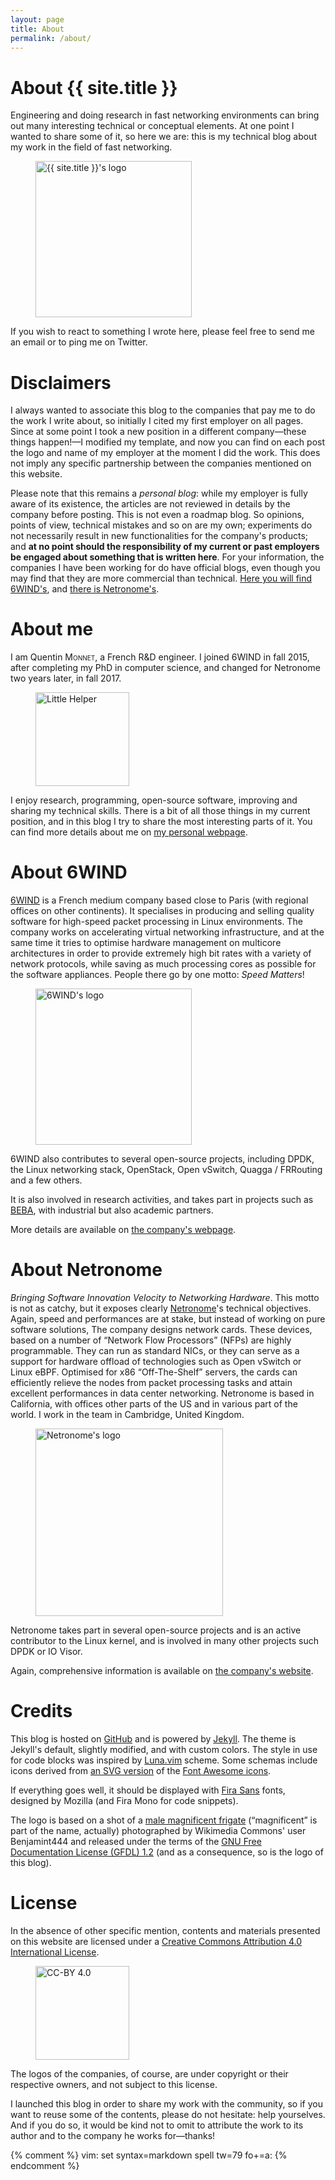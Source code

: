 ```yaml
---
layout: page
title: About
permalink: /about/
---
```


# About {{ site.title }}

Engineering and doing research in fast networking environments can bring out
many interesting technical or conceptual elements. At one point I wanted to
share some of it, so here we are: this is my technical blog about my work in
the field of fast networking.

<figure>
  <img alt="{{ site.title }}'s logo" src="{{ site.baseurl }}/img/site/frigate.svg" style="width:250px;" />
</figure>

If you wish to react to something I wrote here, please feel free to send me an
email or to ping me on Twitter.

# Disclaimers

I always wanted to associate this blog to the companies that pay me to do the
work I write about, so initially I cited my first employer on all pages. Since
at some point I took a new position in a different company—these things
happen!—I modified my template, and now you can find on each post the logo and
name of my employer at the moment I did the work. This does not imply any
specific partnership between the companies mentioned on this website.

Please note that this remains a _personal blog_: while my employer is fully
aware of its existence, the articles are not reviewed in details by the company
before posting. This is not even a roadmap blog. So opinions, points of view,
technical mistakes and so on are my own; experiments do not necessarily result
in new functionalities for the company's products; and **at no point should the
responsibility of my current or past employers be engaged about something that
is written here**. For your information, the companies I have been working for
do have official blogs, even though you may find that they are more commercial
than technical. [Here you will find 6WIND's](http://www.6wind.com/blog/), and
[there is Netronome's](https://www.netronome.com/blog/).

# About me

I am Quentin <span style="font-variant: small-caps;">Monnet</span>, a French
R&D engineer. I joined 6WIND in fall 2015, after completing my PhD in computer
science, and changed for Netronome two years later, in fall 2017.

<figure>
  <img alt="Little Helper" src="{{ site.baseurl }}/img/site/littlehelper.svg" style="width:150px;" />
</figure>

I enjoy research, programming, open-source software, improving and sharing my
technical skills. There is a bit of all those things in my current position,
and in this blog I try to share the most interesting parts of it. You can find
more details about me on [my personal webpage](https://qmo.fr/).

# About 6WIND

[6WIND][] is a French medium company based close to Paris (with regional
offices on other continents). It specialises in producing and selling quality
software for high-speed packet processing in Linux environments. The company
works on accelerating virtual networking infrastructure, and at the same time
it tries to optimise hardware management on multicore architectures in order to
provide extremely high bit rates with a variety of network protocols, while
saving as much processing cores as possible for the software appliances. People
there go by one motto: _Speed Matters_!

<figure>
  <img alt="6WIND's logo" src="{{ site.baseurl }}/img/site/6WIND.svg" style="width:250px"/>
</figure>

6WIND also contributes to several open-source projects, including DPDK, the
Linux networking stack, OpenStack, Open vSwitch, Quagga / FRRouting and a few
others.

It is also involved in research activities, and takes part in projects such as
[BEBA](http://www.beba-project.eu/our-team), with industrial but also academic
partners.

More details are available on [the company's webpage][6WIND].

[6WIND]: http://6wind.com/

# About Netronome

_Bringing Software Innovation Velocity to Networking Hardware_. This motto is
not as catchy, but it exposes clearly [Netronome][]'s technical objectives.
Again, speed and performances are at stake, but instead of working on pure
software solutions, The company designs network cards. These devices, based on
a number of “Network Flow Processors” (NFPs) are highly programmable. They can
run as standard NICs, or they can serve as a support for hardware offload of
technologies such as Open vSwitch or Linux eBPF. Optimised for x86
“Off-The-Shelf” servers, the cards can efficiently relieve the nodes from
packet processing tasks and attain excellent performances in data center
networking. Netronome is based in California, with offices other parts of the
US and in various part of the world. I work in the team in Cambridge, United
Kingdom.

<figure>
  <img alt="Netronome's logo" src="{{ site.baseurl }}/img/site/Netronome.svg" style="width:300px"/>
</figure>

Netronome takes part in several open-source projects and is an active
contributor to the Linux kernel, and is involved in many other projects such
DPDK or IO Visor.

Again, comprehensive information is available on [the company's
website][netronome].

[netronome]: https://www.netronome.com/

# Credits

This blog is hosted on [GitHub](https://github.com/) and is powered by
[Jekyll](https://jekyllrb.com/). The theme is Jekyll's default, slightly
modified, and with custom colors. The style in use for code blocks was inspired
by [Luna.vim](https://github.com/notpratheek/vim-luna) scheme. Some schemas
include icons derived from [an SVG
version](https://github.com/Xaviju/inkscape-open-symbols/tree/master/font-awesome)
of the [Font Awesome icons](http://fontawesome.io/).

If everything goes well, it should be displayed with [Fira
Sans](https://mozilla.github.io/Fira/) fonts, designed by Mozilla (and Fira
Mono for code snippets).

The logo is based on a shot of a [male magnificent
frigate](https://commons.wikimedia.org/wiki/File:Magnificent-Frigate-male.jpg)
(“magnificent” is part of the name, actually) photographed by Wikimedia
Commons' user Benjamint444 and released under the terms of the [GNU Free
Documentation License (GFDL)
1.2](https://www.gnu.org/licenses/old-licenses/fdl-1.2.html) (and as a
consequence, so is the logo of this blog).

# License

In the absence of other specific mention, contents and materials presented on
this website are licensed under a [Creative Commons Attribution 4.0
International License](https://creativecommons.org/licenses/by/4.0/).

<figure>
  <img alt="CC-BY 4.0" src="{{ site.baseurl }}/img/site/by.svg" style="width:150px;" />
</figure>

The logos of the companies, of course, are under copyright or their respective
owners, and not subject to this license.

I launched this blog in order to share my work with the community, so if you
want to reuse some of the contents, please do not hesitate: help yourselves.
And if you do so, it would be kind not to omit to attribute the work to its
author and to the company he works for—thanks!

{% comment %} vim: set syntax=markdown spell tw=79 fo+=a: {% endcomment %}

